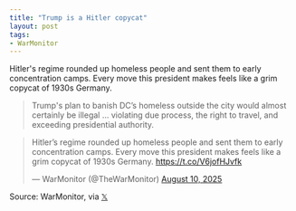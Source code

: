 ```yaml
---
title: "Trump is a Hitler copycat"
layout: post
tags:
- WarMonitor
---
```


Hitler's regime rounded up homeless people and sent them to early concentration camps. Every move this president makes feels like a grim copycat of 1930s Germany.

> Trump's plan to banish DC’s homeless outside the city would almost certainly be illegal ... violating due process, the right to travel, and exceeding presidential authority.

<blockquote class="twitter-tweet"><p lang="en" dir="ltr">Hitler’s regime rounded up homeless people and sent them to early concentration camps. Every move this president makes feels like a grim copycat of 1930s Germany. <a href="https://t.co/V6jofHJvfk">https://t.co/V6jofHJvfk</a></p>&mdash; WarMonitor (@TheWarMonitor) <a href="https://twitter.com/TheWarMonitor/status/1954678113864163562?ref_src=twsrc%5Etfw">August 10, 2025</a></blockquote> <script async src="https://platform.twitter.com/widgets.js" charset="utf-8"></script>

Source: WarMonitor, via [𝕏](https://x.com)
